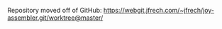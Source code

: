 Repository moved off of GitHub: https://webgit.jfrech.com/~jfrech/joy-assembler.git/worktree@master/

